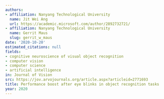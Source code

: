```yaml
---
authors:
- affiliation: Nanyang Technological University
  name: Jit Wei Ang
  url: https://academic.microsoft.com/author/2892732721/
- affiliation: Nanyang Technological University
  name: Gerrit Maus
  slug: gerrit_w_maus
date: '2020-10-20'
estimated_citations: null
fields:
- cognitive neuroscience of visual object recognition
- computer vision
- computer science
- artificial intelligence
in: Journal of Vision
src: https://jov.arvojournals.org/article.aspx?articleid=2771693
title: Performance boost after eye blinks in object recognition tasks
year: 2020
---
```

